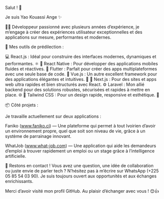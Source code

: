 Salut ! 👋

Je suis Yao Kouassi Ange ✨

👨‍💻 Développeur passionné avec plusieurs années d’expérience, je m’engage à créer des expériences utilisateur exceptionnelles et des applications sur mesure, performantes et modernes.

🚀 Mes outils de prédilection :

💻 React.js : Idéal pour construire des interfaces modernes, dynamiques et performantes. ⚛️
📱 React Native : Pour développer des applications mobiles fluides et réactives.
📱 Flutter : Parfait pour créer des apps multiplateformes avec une seule base de code.
🌟 Vue.js : Un autre excellent framework pour des applications élégantes et intuitives. 🖖
🚀 Next.js : Pour des sites et apps web ultra rapides et bien structurés avec React.
⚙️ Laravel : Mon allié backend pour des solutions robustes, sécurisées et rapides à mettre en place. 🌐
💨 Tailwind CSS : Pour un design rapide, responsive et esthétique. 🎨

📦 Côté projets :

Je travaille actuellement sur deux applications :

Faniko (www.faniko.ci) — Une plateforme qui permet à tout Ivoirien d’avoir un environnement propre, quel que soit son niveau de vie, grâce à un système de parrainage innovant.

WhatJob (www.what-job.com) — Une application qui aide les demandeurs d’emploi à trouver rapidement un emploi ou un stage grâce à l’intelligence artificielle.

💬 Restons en contact !
Vous avez une question, une idée de collaboration ou juste envie de parler tech ? N’hésitez pas à m’écrire sur WhatsApp (+225 05 85 54 03 90). Je suis toujours ouvert aux opportunités et aux échanges enrichissants.

Merci d’avoir visité mon profil GitHub.
Au plaisir d’échanger avec vous ! 😊👍
